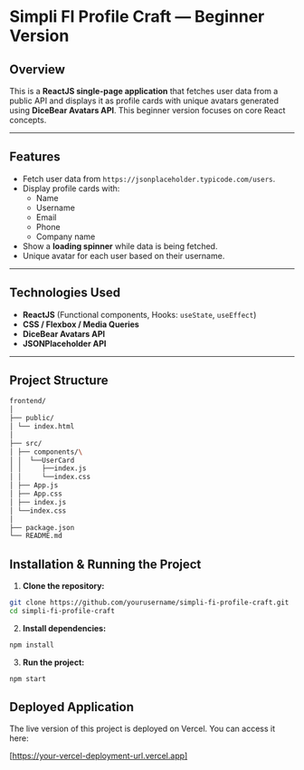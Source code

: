 # Simpli FI Profile Craft — Beginner Version

## Overview
This is a **ReactJS single-page application** that fetches user data from a public API and displays it as profile cards with unique avatars generated using **DiceBear Avatars API**. This beginner version focuses on core React concepts.

---

## Features
- Fetch user data from `https://jsonplaceholder.typicode.com/users`.
- Display profile cards with:
  - Name
  - Username
  - Email
  - Phone
  - Company name
- Show a **loading spinner** while data is being fetched.
- Unique avatar for each user based on their username.

---

## Technologies Used
- **ReactJS** (Functional components, Hooks: `useState`, `useEffect`)  
- **CSS / Flexbox / Media Queries**  
- **DiceBear Avatars API**  
- **JSONPlaceholder API**  

---

## Project Structure

```bash
frontend/
│
├── public/
│ └── index.html
│
├── src/
│ ├── components/\
│ │  └──UserCard
│ │     ├──index.js
│ │     └──index.css
│ ├── App.js 
│ ├── App.css
│ ├── index.js
│ └──index.css
│ 
├── package.json
└── README.md

```

## Installation & Running the Project

1. **Clone the repository:**

```bash
git clone https://github.com/yourusername/simpli-fi-profile-craft.git
cd simpli-fi-profile-craft
```

2. **Install dependencies:**
```bash
npm install
```

3. **Run the project:**
```bash
npm start
```

## Deployed Application

The live version of this project is deployed on Vercel. You can access it here:  

[https://your-vercel-deployment-url.vercel.app]
